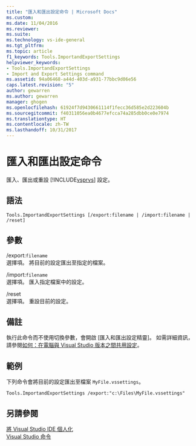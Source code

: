 ```yaml
---
title: "匯入和匯出設定命令 | Microsoft Docs"
ms.custom: 
ms.date: 11/04/2016
ms.reviewer: 
ms.suite: 
ms.technology: vs-ide-general
ms.tgt_pltfrm: 
ms.topic: article
f1_keywords: Tools.ImportandExportSettings
helpviewer_keywords:
- Tools.ImportandExportSettings
- Import and Export Settings command
ms.assetid: 94a06468-a44d-403d-a931-77bbc9d06e56
caps.latest.revision: "5"
author: gewarren
ms.author: gewarren
manager: ghogen
ms.openlocfilehash: 61924f7d9430661114f1fecc36d585e2d223604b
ms.sourcegitcommit: f40311056ea0b4677efcca74a285dbb0ce0e7974
ms.translationtype: HT
ms.contentlocale: zh-TW
ms.lasthandoff: 10/31/2017
---
```

# <a name="import-and-export-settings-command"></a>匯入和匯出設定命令
匯入、匯出或重設 [!INCLUDE[vsprvs](../../code-quality/includes/vsprvs_md.md)] 設定。  
  
## <a name="syntax"></a>語法  
  
```  
Tools.ImportandExportSettings [/export:filename | /import:filename | /reset]  
```  
  
## <a name="switches"></a>參數  
 /export:`filename`  
 選擇項。 將目前的設定匯出至指定的檔案。  
  
 /import:`filename`  
 選擇項。 匯入指定檔案中的設定。  
  
 /reset  
 選擇項。 重設目前的設定。  
  
## <a name="remarks"></a>備註  
 執行此命令而不使用切換參數，會開啟 [匯入和匯出設定精靈]。 如需詳細資訊，請參閱[如何：在電腦與 Visual Studio 版本之間共用設定](http://msdn.microsoft.com/en-us/1131fb10-35c1-42da-9cd8-91aa3235b882)。  
  
## <a name="example"></a>範例  
 下列命令會將目前的設定匯出至檔案 `MyFile.vssettings`。  
  
```  
Tools.ImportandExportSettings /export:"c:\Files\MyFile.vssettings"  
```  
  
## <a name="see-also"></a>另請參閱  
 [將 Visual Studio IDE 個人化](../../ide/personalizing-the-visual-studio-ide.md)   
 [Visual Studio 命令](../../ide/reference/visual-studio-commands.md)